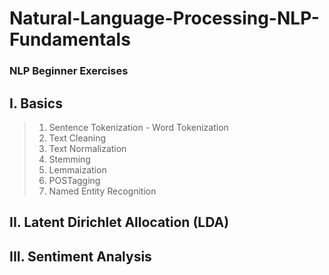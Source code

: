# Natural-Language-Processing-NLP-Fundamentals
### NLP Beginner Exercises

## I. Basics
> 1. Sentence Tokenization - Word Tokenization
> 2. Text Cleaning
> 3. Text Normalization
> 4. Stemming
> 5. Lemmaization
> 6. POSTagging
> 7. Named Entity Recognition   

## II. Latent Dirichlet Allocation (LDA)

## III. Sentiment Analysis
